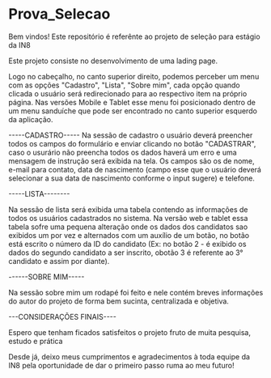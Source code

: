# Prova_Selecao

 Bem vindos! Este repositório é referênte ao projeto de seleção para estágio da IN8

 Este projeto consiste no desenvolvimento de uma lading page.
 
 Logo no cabeçalho, no canto superior direito, podemos perceber um menu com as opções "Cadastro", "Lista", "Sobre mim", cada opção quando clicada o usuário será redirecionado para ao respectivo item na próprio página. Nas versões Mobile e Tablet esse menu foi posicionado dentro de um menu sanduíche que pode ser encontrado no canto superior esquerdo da aplicação. 
 
 -----CADASTRO-----
  Na sessão de cadastro o usuário deverá preencher todos os campos do formulário e enviar clicando no botão "CADASTRAR", caso o usurário não preencha todos os dados haverá um erro e uma mensagem de instrução será exibida na tela. Os campos são os de nome, e-mail para contato, data de nascimento (campo esse que o usuário deverá selecionar a sua data de nascimento conforme o input sugere) e telefone.
  
 -----LISTA--------
  
   Na sessão de lista será exibida uma tabela contendo as informações de todos os usuários cadastrados no sistema. Na versão web e tablet essa tabela sofre uma pequena alteração onde os dados dos candidatos sao exibidos um por vez e alternados com um auxílio de um botão, no botão está escrito o número da ID do candidato (Ex: no botão 2 - é exibido os dados do segundo candidato a ser inscrito, obotão 3 é referente ao 3° candidato e assim por diante).
   
------SOBRE MIM-----

  Na sessão sobre mim um rodapé foi feito e nele contém breves informações do autor do projeto de forma bem sucinta, centralizada e objetiva. 
  
 ---CONSIDERAÇÕES FINAIS---- 
 
 Espero que tenham ficados satisfeitos o projeto fruto de muita pesquisa, estudo e prática
 
 Desde já, deixo meus cumprimentos e agradecimentos à toda equipe da IN8 pela oportunidade de dar o primeiro passo ruma ao meu futuro!
